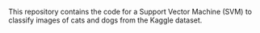 

This repository contains the code for a Support Vector Machine (SVM) to classify images of cats and dogs from the Kaggle dataset.

